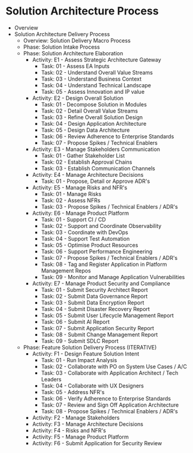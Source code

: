 # Solution Architecture Process

- Overview
- Solution Architecture Delivery Process
  - Overview: Solution Delivery Macro Process
  - Phase: Solution Intake Process
  - Phase: Solution Architecture Elaboration
    - Activity: E1 - Assess Strategic Architecture Gateway
        - Task: 01 - Assess EA Inputs
        - Task: 02 - Understand Overall Value Streams
        - Task: 03 - Understand Business Context
        - Task: 04 - Understand Technical Landscape
        - Task: 05 - Assess Innovation and IP value
    - Activity: E2 - Design Overall Solution
        - Task: 01 - Decompose Solution in Modules
        - Task: 02 - Detail Overall Value Streams
        - Task: 03 - Refine Overall Solution Design
        - Task: 04 - Design Application Architecture
        - Task: 05 - Design Data Architecture
        - Task: 06 - Review Adherence to Enterprise Standards
        - Task: 07 - Propose Spikes / Technical Enablers
    - Activity: E3 - Manage Stakeholders Communication
        - Task: 01 - Gather Stakeholder List
        - Task: 02 - Establish Approval Chains
        - Task: 03 - Establish Communication Channels
    - Activity: E4 - Manage Architecture Decisions
        - Task: 01 - Propose, Detail or Approve ADR's
    - Activity: E5 - Manage Risks and NFR's
        - Task: 01 - Manage Risks
        - Task: 02 - Assess NFRs
        - Task: 03 - Propose Spikes / Technical Enablers / ADR's
    - Activity: E6 - Manage Product Platform
        - Task: 01 - Support CI / CD
        - Task: 02 - Support and Coordinate Observability
        - Task: 03 - Coordinate with DevOps
        - Task: 04 - Support Test Automation
        - Task: 05 - Optimise Product Resources
        - Task: 06 - Support Performance Engineering
        - Task: 07 - Propose Spikes / Technical Enablers / ADR's
        - Task: 08 - Tag and Register Application in Platform Management Repos
        - Task: 09 - Monitor and Manage Application Vulnerabilities
    - Activity: E7 - Manage Product Security and Compliance
        - Task: 01 - Submit Security Architect Report
        - Task: 02 - Submit Data Governance Report
        - Task: 03 - Submit Data Encryption Report
        - Task: 04 - Submit Disaster Recovery Report
        - Task: 05 - Submit User Lifecycle Management Report
        - Task: 06 - Submit AI Report
        - Task: 07 - Submit Application Security Report
        - Task: 08 - Submit Change Management Report
        - Task: 09 - Submit SDLC Report
  - Phase: Feature Solution Delivery Process (ITERATIVE)
    - Activity: F1 - Design Feature Solution Intent
        - Task: 01 - Run Impact Analysis
        - Task: 02 - Collaborate with PO on System Use Cases / A/C
        - Task: 03 - Collaborate with Application Architect / Tech Leaders
        - Task: 04 - Collaborate with UX Designers
        - Task: 05 - Address NFR's
        - Task: 06 - Verify Adherence to Enterprise Standards
        - Task: 07 - Review and Sign Off Application Architecture
        - Task: 08 - Propose Spikes / Technical Enablers / ADR's
    - Activity: F2 - Manage Stakeholders
    - Activity: F3 - Manage Architecture Decisions
    - Activity: F4 - Risks and NFR's
    - Activity: F5 - Manage Product Platform
    - Activity: F6 - Submit Application for Security Review
